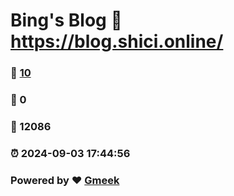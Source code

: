 # Bing's Blog :link: https://blog.shici.online/ 
### :page_facing_up: [10](https://blog.shici.online//tag.html) 
### :speech_balloon: 0 
### :hibiscus: 12086 
### :alarm_clock: 2024-09-03 17:44:56 
### Powered by :heart: [Gmeek](https://github.com/Meekdai/Gmeek)
